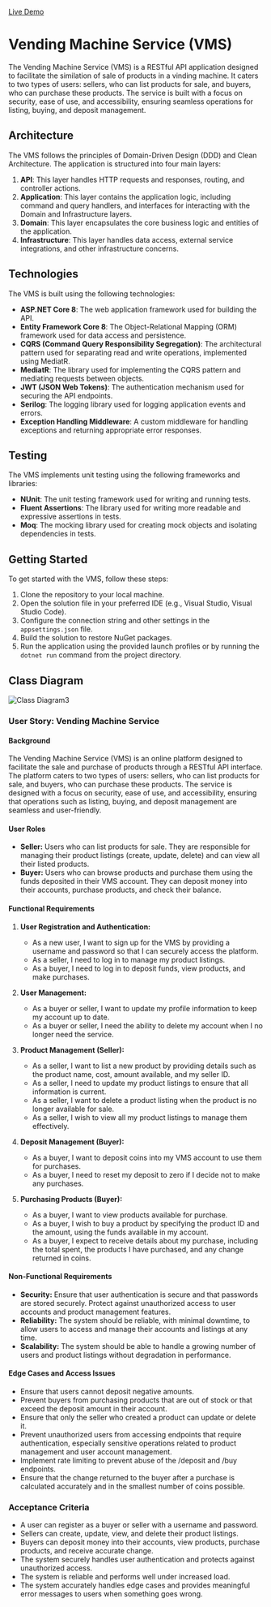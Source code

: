 [Live Demo](http://164.68.110.233/swagger/index.html)

# Vending Machine Service (VMS)

The Vending Machine Service (VMS) is a RESTful API application designed to facilitate the similation of sale of products in a vinding machine. It caters to two types of users: sellers, who can list products for sale, and buyers, who can purchase these products. The service is built with a focus on security, ease of use, and accessibility, ensuring seamless operations for listing, buying, and deposit management.

## Architecture

The VMS follows the principles of Domain-Driven Design (DDD) and Clean Architecture. The application is structured into four main layers:

1. **API**: This layer handles HTTP requests and responses, routing, and controller actions.
2. **Application**: This layer contains the application logic, including command and query handlers, and interfaces for interacting with the Domain and Infrastructure layers.
3. **Domain**: This layer encapsulates the core business logic and entities of the application.
4. **Infrastructure**: This layer handles data access, external service integrations, and other infrastructure concerns.

## Technologies

The VMS is built using the following technologies:

- **ASP.NET Core 8**: The web application framework used for building the API.
- **Entity Framework Core 8**: The Object-Relational Mapping (ORM) framework used for data access and persistence.
- **CQRS (Command Query Responsibility Segregation)**: The architectural pattern used for separating read and write operations, implemented using MediatR.
- **MediatR**: The library used for implementing the CQRS pattern and mediating requests between objects.
- **JWT (JSON Web Tokens)**: The authentication mechanism used for securing the API endpoints.
- **Serilog**: The logging library used for logging application events and errors.
- **Exception Handling Middleware**: A custom middleware for handling exceptions and returning appropriate error responses.

## Testing

The VMS implements unit testing using the following frameworks and libraries:

- **NUnit**: The unit testing framework used for writing and running tests.
- **Fluent Assertions**: The library used for writing more readable and expressive assertions in tests.
- **Moq**: The mocking library used for creating mock objects and isolating dependencies in tests.

## Getting Started

To get started with the VMS, follow these steps:

1. Clone the repository to your local machine.
2. Open the solution file in your preferred IDE (e.g., Visual Studio, Visual Studio Code).
3. Configure the connection string and other settings in the `appsettings.json` file.
4. Build the solution to restore NuGet packages.
5. Run the application using the provided launch profiles or by running the `dotnet run` command from the project directory.

## Class Diagram 
![Class Diagram3](https://github.com/AkramSamirElhayani/VendingMachine/assets/97411158/f06df3d1-416f-44c8-afba-9f556edef5a0)


### User Story: Vending Machine Service

#### Background
The Vending Machine Service (VMS) is an online platform designed to facilitate the sale and purchase of products through a RESTful API interface. The platform caters to two types of users: sellers, who can list products for sale, and buyers, who can purchase these products. The service is designed with a focus on security, ease of use, and accessibility, ensuring that operations such as listing, buying, and deposit management are seamless and user-friendly.

#### User Roles
- **Seller:** Users who can list products for sale. They are responsible for managing their product listings (create, update, delete) and can view all their listed products.
- **Buyer:** Users who can browse products and purchase them using the funds deposited in their VMS account. They can deposit money into their accounts, purchase products, and check their balance.

#### Functional Requirements

1. **User Registration and Authentication:**
   - As a new user, I want to sign up for the VMS by providing a username and password so that I can securely access the platform.
   - As a seller, I need to log in to manage my product listings.
   - As a buyer, I need to log in to deposit funds, view products, and make purchases.

2. **User Management:**
   - As a buyer or seller, I want to update my profile information to keep my account up to date.
   - As a buyer or seller, I need the ability to delete my account when I no longer need the service.

3. **Product Management (Seller):**
   - As a seller, I want to list a new product by providing details such as the product name, cost, amount available, and my seller ID.
   - As a seller, I need to update my product listings to ensure that all information is current.
   - As a seller, I want to delete a product listing when the product is no longer available for sale.
   - As a seller, I wish to view all my product listings to manage them effectively.

4. **Deposit Management (Buyer):**
   - As a buyer, I want to deposit coins into my VMS account to use them for purchases.
   - As a buyer, I need to reset my deposit to zero if I decide not to make any purchases.

5. **Purchasing Products (Buyer):**
   - As a buyer, I want to view products available for purchase.
   - As a buyer, I wish to buy a product by specifying the product ID and the amount, using the funds available in my account.
   - As a buyer, I expect to receive details about my purchase, including the total spent, the products I have purchased, and any change returned in coins.

#### Non-Functional Requirements

- **Security:** Ensure that user authentication is secure and that passwords are stored securely. Protect against unauthorized access to user accounts and product management features.
- **Reliability:** The system should be reliable, with minimal downtime, to allow users to access and manage their accounts and listings at any time.
- **Scalability:** The system should be able to handle a growing number of users and product listings without degradation in performance.

#### Edge Cases and Access Issues

- Ensure that users cannot deposit negative amounts.
- Prevent buyers from purchasing products that are out of stock or that exceed the deposit amount in their account.
- Ensure that only the seller who created a product can update or delete it.
- Prevent unauthorized users from accessing endpoints that require authentication, especially sensitive operations related to product management and user account management.
- Implement rate limiting to prevent abuse of the /deposit and /buy endpoints.
- Ensure that the change returned to the buyer after a purchase is calculated accurately and in the smallest number of coins possible.

### Acceptance Criteria

- A user can register as a buyer or seller with a username and password.
- Sellers can create, update, view, and delete their product listings.
- Buyers can deposit money into their accounts, view products, purchase products, and receive accurate change.
- The system securely handles user authentication and protects against unauthorized access.
- The system is reliable and performs well under increased load.
- The system accurately handles edge cases and provides meaningful error messages to users when something goes wrong.
